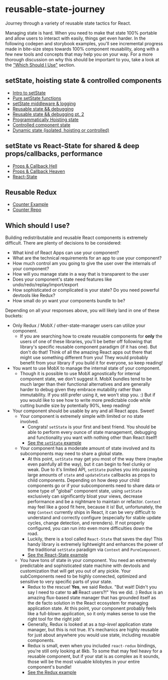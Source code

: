 # reusable-state-journey
Journey through a variety of reusable state tactics for React.

Managing state is hard. When you need to make that state 100% portable and allow users to interact with easily, things get even harder.  In the following codepen and storybook examples, you'll see incremental progress made in bite-size steps towards 100% component reusability, along with a few new tools and concepts that may help you on your way. For a more thorough discussion on why this should be important to you, take a look at the ["Which Should I Use"](#which-should-i-use) section.

## setState, hoisting state & controlled components
- [Intro to setState](https://codepen.io/tannerlinsley/pen/rmjOaQ?editors=0010)
- [Pure setState functions](https://codepen.io/tannerlinsley/pen/LyzZZO?editors=0010)
- [setState middleware & logging](https://codepen.io/tannerlinsley/pen/bWgVWa?editors=0011)
- [Reusable state && debugging](https://codepen.io/tannerlinsley/pen/JNEYMd?editors=0011)
- [Reusable state && debugging pt. 2](https://codepen.io/tannerlinsley/pen/xdgVbW?editors=0011)
- [Programmatically Hoisting state](https://codepen.io/tannerlinsley/pen/OmWyqZ?editors=0011)
- [Controlled component state](https://codepen.io/tannerlinsley/pen/oWBbop?editors=0011)
- [Dynamic state (isolated, hoisting or controlled)](https://codepen.io/tannerlinsley/pen/OmWMLE?editors=0011)

## setState vs React-State for shared & deep props/callbacks, performance

- [Props & Callback Hell](https://codepen.io/tannerlinsley/pen/vmgGLP?editors=0010)
- [Props & Callback Heaven](https://codepen.io/tannerlinsley/pen/zwNqbM?editors=0010)
- [React-State](https://github.com/tannerlinsley/react-state)

## Reusable Redux

- [Counter Example](https://codepen.io/tannerlinsley/pen/YVNWap?editors=0011)
- [Counter Repo](https://github.com/tannerlinsley/reusable-components-with-redux)

## Which should I use?

Building redistributable and reusable React components is extremely difficult. There are plenty of decisions to be considered:
- What kind of React Apps can use your component?
- What are the technical requirements for an app to use your component?
- How much control am you going to give the user over the internals of your component?
- How will you manage state in a way that is transparent to the user
- Does your component's state need features like undo/redo/replay/import/export
- How sophisticated or complicated is your state? Do you need powerful devtools like Redux?
- How small do yo want your components bundle to be?

Depending on all your responses above, you will likely land in one of these buckets:
- Only Redux / MobX / other-state-manager users can utilize your component.
  - If you are searching how to create reusable components for **only** the users of one of these libraries, you'll be better off following that library's specific reusable component paradigm (if it has one). But don't do that! Think of all the amazing React apps out there that might use something different from you! They would probably benefit from your library if you build it for everyone, so keep reading!
- You want to use MobX to manage the internal state of your component.
  - Though it is possible to use MobX agnostically for internal component state, we don't suggest it. MobX bundles tend to be much larger than their functional alternatives and are generally harder to debug given they embrace mutability rather than immutability. If you still prefer using it, we won't stop you. :) But if you would like to see how to write more predictable code while cutting bundle size by potentially 90%, keep reading!
- Your component should be usable by any and all React apps. Sweet!
  - Your component is extremely simple with limited or no state involved.
    - Congrats! `setState` is your first and best friend. You should be able to perform every ounce of state management, debugging and functionality you want with nothing other than React itself!
    - [See the `setState` example](#setstate-hoisting-state--controlled-components)
  - Your component has a moderate amount of state involved and its subcomponents may need to share a global state.
    - At this point, `setState` may get you most of the way there (maybe even painfully all the way), but it can begin to feel clunky or weak. Due to it's limited API, `setState` pushes you into passing large amounts of `state` and `updateState` callbacks as props to child components.  Depending on how deep your child components go or if your subcomponents need to share data or some type of "global" component state, using `setState` exclusively can significantly bloat your views, decrease performance and be a nightmare to maintain or refactor. `Context` may feel like a good fit here, because it is! But, unfortunately, the way `Context` currently ships in React, it can be very difficult to understand and correctly configure (especially for stable update cycles, change detection, and rerenders). If not properly configured, you can run into even more difficulties down the road.
    - Luckily, there is a tool called `React-State` that saves the day! This handy library is extremely lightweight and enhances the power of the traditional `setState` paradigm via `Context` and `PureComponent`.
    - [See the React-State example](#setstate-vs-react-state-for-shared--deep-propscallbacks-performance)
  - You have tons of state in your component. You need an extremely predictable and sophisticated state machine with devtools and customization that will get you out of any pickle. Your subComponents need to be highly connected, optimized and sensitive to very specific parts of your state.
    - Redux to the rescue! **Yes**, we said Redux. "But wait! Didn't you say I need to cater to **all** React users?!" Yes we did. :) Redux is an amazing flux-based state manager that has grounded itself as the de facto solution in the React ecosystem for managing application state. At this point, your component probably feels like a full-blown application, so it only makes sense to use the right tool for the right job!
    - Generally, Redux is looked at as a *top-level* application state manager, but this is not true. It's mechanics are highly reusable for just about anywhere you would use state, including reusable components.
    - Redux is small, even when you included `react-redux` bindings, you're still only looking at 8kb. To some that may feel heavy for a reusable component, but if your stat is as complex as it sounds, those will be the most valuable kilobytes in your entire component's bundle!
    - [See the Redux example](#reusable-redux)
